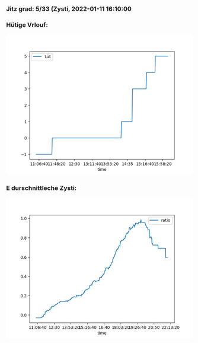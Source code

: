 ### Jitz grad: 5/33 (Zysti, 2022-01-11 16:10:00

### Hütige Vrlouf:
![Graph](Today.png)

### E durschnittleche Zysti:
![Graph](Zysti.png)